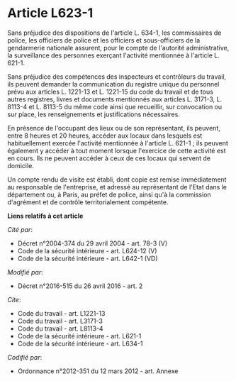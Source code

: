 # Article L623-1

Sans préjudice des dispositions de l'article L. 634-1, les commissaires de police, les officiers de police et les officiers
et sous-officiers de la gendarmerie nationale assurent, pour le compte de l'autorité administrative, la surveillance des
personnes exerçant l'activité mentionnée à l'article L. 621-1. 

Sans préjudice des compétences des inspecteurs et contrôleurs du travail, ils peuvent demander la communication du registre
unique du personnel prévu aux articles L. 1221-13 et L. 1221-15 du code du travail et de tous autres registres, livres et
documents mentionnés aux articles L. 3171-3, L. 8113-4 et L. 8113-5 du même code ainsi que recueillir, sur convocation ou sur
place, les renseignements et justifications nécessaires. 

En présence de l'occupant des lieux ou de son représentant, ils peuvent, entre 8 heures et 20 heures, accéder aux locaux dans
lesquels est habituellement exercée l'activité mentionnée à l'article L. 621-1 ; ils peuvent également y accéder à tout
moment lorsque l'exercice de cette activité est en cours. Ils ne peuvent accéder à ceux de ces locaux qui servent de
domicile. 

Un compte rendu de visite est établi, dont copie est remise immédiatement au responsable de l'entreprise, et adressé au
représentant de l'Etat dans le département ou, à Paris, au préfet de police, ainsi qu'à la       commission d'agrément et de
contrôle territorialement compétente.

**Liens relatifs à cet article**

_Cité par_:

  - Décret n°2004-374 du 29 avril 2004 - art. 78-3 (V)
  - Code de la sécurité intérieure - art. L624-12 (V)
  - Code de la sécurité intérieure - art. L642-1 (VD)

_Modifié par_:

  - Décret n°2016-515 du 26 avril 2016 - art. 2

_Cite_:

  - Code du travail - art. L1221-13
  - Code du travail - art. L3171-3
  - Code du travail - art. L8113-4
  - Code de la sécurité intérieure - art. L621-1
  - Code de la sécurité intérieure - art. L634-1

_Codifié par_:

  - Ordonnance n°2012-351 du 12 mars 2012 - art. Annexe
